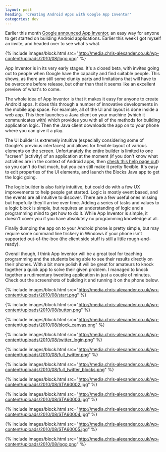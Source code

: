 ```yaml
---
layout: post
heading: 'Creating Android Apps with Google App Inventor'
categories: dev
---
```


Earlier this month [Google announced App Inventor](http://mashable.com/2010/07/12/google-app-inventor/), an easy way for anyone to get started on building Android applications. Earlier this week I got myself an invite, and headed over to see what's what.

{% include images/block.html src="http://media.chris-alexander.co.uk/wp-content/uploads/2010/08/logo.png" %}

App Inventor is in its very early stages. It's a closed beta, with invites going out to people when Google have the capacity and find suitable people. This shows, as there are still some clunky parts and limitations that will have to be overcome before release, but other than that it seems like an excellent preview of what's to come.

The whole idea of App Inventor is that it makes it easy for anyone to create Android apps. It does this through a number of innovative developments in the mobile app space. For example, all of the UI and layout is done inside a web app. This then launches a Java client on your machine (which it communicates with) which provides you with all of the methods for building application logic. Then the Java client downloads the app on to your phone where you can give it a play.

The UI builder is extremely intuitive (especially considering some of Google's previous interfaces) and allows for flexible layout of various elements on the screen. Unfortunately the entire builder is limited to one "screen" (activity) of an application at the moment (if you don't know what activities are in the context of Android apps, then [check this help page out](http://developer.android.com/guide/topics/fundamentals.html#acttask)) so you can't do that much, but you can still make it pretty flexible. It's easy to edit properties of the UI elements, and launch the Blocks Java app to get the logic going.

The logic builder is also fairly intuitive, but could do with a few UX improvements to help people get started. Logic is mostly event based, and the events are all intuitive to discover. There are a few useful ones missing but hopefully they'll arrive over time. Adding a series of tasks and values to a logic block is simple, but requires an understanding of logic and a programming mind to get how to do it. While App Inventor is simple, it doesn't cover you if you have absolutely no programming knowledge at all.

Finally dumping the app on to your Android phone is pretty simple, but may require some command line trickery in Windows if your phone isn't supported out-of-the-box (the client side stuff is still a little rough-and-ready).

Overall though, I think App Inventor will be a great tool for teaching programming and the students being able to see their results directly on their phones. With a bit more polish it will be great for amateurs to knock together a quick app to solve their given problem. I managed to knock together a rudimentary tweeting application in just a couple of minutes. Check out the screenshots of building it and running it on the phone below.

{% include images/block.html src="http://media.chris-alexander.co.uk/wp-content/uploads/2010/08/start.png" %}

{% include images/block.html src="http://media.chris-alexander.co.uk/wp-content/uploads/2010/08/button.png" %}

{% include images/block.html src="http://media.chris-alexander.co.uk/wp-content/uploads/2010/08/block_canvas.png" %}

{% include images/block.html src="http://media.chris-alexander.co.uk/wp-content/uploads/2010/08/twitter_login.png" %}

{% include images/block.html src="http://media.chris-alexander.co.uk/wp-content/uploads/2010/08/full_twitter.png" %}

{% include images/block.html src="http://media.chris-alexander.co.uk/wp-content/uploads/2010/08/full_twitter_blocks.png" %}

{% include images/block.html src="http://media.chris-alexander.co.uk/wp-content/uploads/2010/08/STA60002.jpg" %}

{% include images/block.html src="http://media.chris-alexander.co.uk/wp-content/uploads/2010/08/STA60003.jpg" %}

{% include images/block.html src="http://media.chris-alexander.co.uk/wp-content/uploads/2010/08/STA60004.jpg" %}

{% include images/block.html src="http://media.chris-alexander.co.uk/wp-content/uploads/2010/08/STA60005.jpg" %}

{% include images/block.html src="http://media.chris-alexander.co.uk/wp-content/uploads/2010/08/logo.png" %}